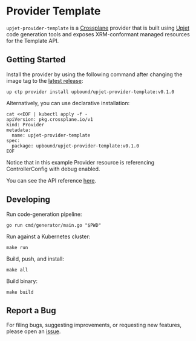 # Provider Template

`upjet-provider-template` is a [Crossplane](https://crossplane.io/) provider that
is built using [Upjet](https://github.com/crossplane/upjet) code
generation tools and exposes XRM-conformant managed resources for the
Template API.

## Getting Started

Install the provider by using the following command after changing the image tag
to the [latest release](https://marketplace.upbound.io/providers/upbound/upjet-provider-template):
```
up ctp provider install upbound/upjet-provider-template:v0.1.0
```

Alternatively, you can use declarative installation:
```
cat <<EOF | kubectl apply -f -
apiVersion: pkg.crossplane.io/v1
kind: Provider
metadata:
  name: upjet-provider-template
spec:
  package: upbound/upjet-provider-template:v0.1.0
EOF
```

Notice that in this example Provider resource is referencing ControllerConfig with debug enabled.

You can see the API reference [here](https://doc.crds.dev/github.com/upbound/upjet-provider-template).

## Developing

Run code-generation pipeline:
```console
go run cmd/generator/main.go "$PWD"
```

Run against a Kubernetes cluster:

```console
make run
```

Build, push, and install:

```console
make all
```

Build binary:

```console
make build
```

## Report a Bug

For filing bugs, suggesting improvements, or requesting new features, please
open an [issue](https://github.com/upbound/upjet-provider-template/issues).
